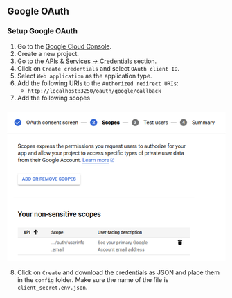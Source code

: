 ## Google OAuth
### Setup Google OAuth
1. Go to the [Google Cloud Console](https://console.cloud.google.com/).
2. Create a new project.
3. Go to the [APIs & Services -> Credentials](https://console.cloud.google.com/apis/credentials) section.
4. Click on `Create credentials` and select `OAuth client ID`.
5. Select `Web application` as the application type.
6. Add the following URIs to the `Authorized redirect URIs`:
    - `http://localhost:3250/oauth/google/callback`
7. Add the following scopes
<img src="/assets/scopes_google.png" style='margin-top: 10px;' />

8. Click on `Create` and download the credentials as JSON and place them in the `config` folder.
Make sure the name of the file is `client_secret.env.json`.